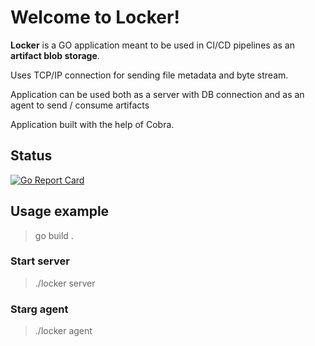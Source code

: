 # Welcome to Locker!

**Locker** is a GO application meant to be used in CI/CD pipelines as an **artifact blob storage**.

Uses TCP/IP connection for sending file metadata and byte stream.

Application can be used both as a server with DB connection and as an agent to send / consume artifacts

Application built with the help of Cobra.

## Status
[![Go Report Card](https://goreportcard.com/badge/github.com/VikingPingvin/go-locker)](https://goreportcard.com/report/github.com/VikingPingvin/go-locker)


## Usage example


> go build .
### Start server
> ./locker server
### Starg agent
> ./locker agent




